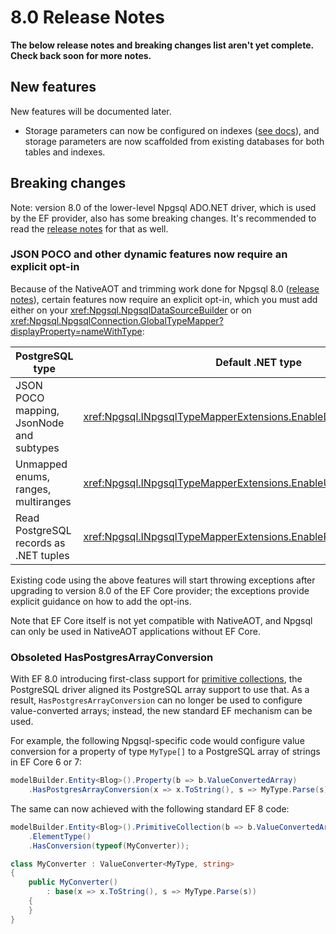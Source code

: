 # 8.0 Release Notes

**The below release notes and breaking changes list aren't yet complete. Check back soon for more notes.**

## New features

New features will be documented later.

* Storage parameters can now be configured on indexes ([see docs](../modeling/indexes.md)), and storage parameters are now scaffolded from existing databases for both tables and indexes.

## Breaking changes

Note: version 8.0 of the lower-level Npgsql ADO.NET driver, which is used by the EF provider, also has some breaking changes. It's recommended to read the [release notes](../../Npgsql/release-notes/8.0.md) for that as well.

### <a name="dynamic-optin">JSON POCO and other dynamic features now require an explicit opt-in

Because of the NativeAOT and trimming work done for Npgsql 8.0 ([release notes](../../Npgsql/release-notes/8.0.md)), certain features now require an explicit opt-in, which you must add either on your <xref:Npgsql.NpgsqlDataSourceBuilder> or on <xref:Npgsql.NpgsqlConnection.GlobalTypeMapper?displayProperty=nameWithType>:

PostgreSQL type                          | Default .NET type
---------------------------------------- | --------------------------
JSON POCO mapping, JsonNode and subtypes | <xref:Npgsql.INpgsqlTypeMapperExtensions.EnableDynamicJsonMappings>
Unmapped enums, ranges, multiranges      | <xref:Npgsql.INpgsqlTypeMapperExtensions.EnableUnmappedTypes>
Read PostgreSQL records as .NET tuples   | <xref:Npgsql.INpgsqlTypeMapperExtensions.EnableRecordsAsTuples>

Existing code using the above features will start throwing exceptions after upgrading to version 8.0 of the EF Core provider; the exceptions provide explicit guidance on how to add the opt-ins.

Note that EF Core itself is not yet compatible with NativeAOT, and Npgsql can only be used in NativeAOT applications without EF Core.

### Obsoleted HasPostgresArrayConversion

With EF 8.0 introducing first-class support for [primitive collections](https://devblogs.microsoft.com/dotnet/announcing-ef8-preview-4), the PostgreSQL driver aligned its PostgreSQL array support to use that. As a result, `HasPostgresArrayConversion` can no longer be used to configure value-converted arrays; instead, the new standard EF mechanism can be used.

For example, the following Npgsql-specific code would configure value conversion for a property of type `MyType[]` to a PostgreSQL array of strings in EF Core 6 or 7:

```c#
modelBuilder.Entity<Blog>().Property(b => b.ValueConvertedArray)
    .HasPostgresArrayConversion(x => x.ToString(), s => MyType.Parse(s));
```

The same can now achieved with the following standard EF 8 code:

```c#
modelBuilder.Entity<Blog>().PrimitiveCollection(b => b.ValueConvertedArray)
    .ElementType()
    .HasConversion(typeof(MyConverter));

class MyConverter : ValueConverter<MyType, string>
{
    public MyConverter()
        : base(x => x.ToString(), s => MyType.Parse(s))
    {
    }
}
```
